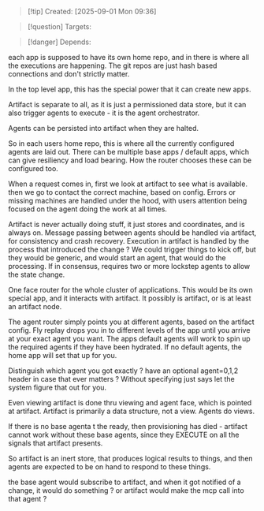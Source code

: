 
>[!tip] Created: [2025-09-01 Mon 09:36]

>[!question] Targets: 

>[!danger] Depends: 

each app is supposed to have its own home repo, and in there is where all the executions are happening.  The git repos are just hash based connections and don't strictly matter.

In the top level app, this has the special power that it can create new apps.

Artifact is separate to all, as it is just a permissioned data store, but it can also trigger agents to execute - it is the agent orchestrator.

Agents can be persisted into artifact when they are halted.

So in each users home repo, this is where all the currently configured agents are laid out.
There can be multiple base apps / default apps, which can give resiliency and load bearing.
How the router chooses these can be configured too.

When a request comes in, first we look at artifact to see what is available.  then we go to contact the correct machine, based on config.
Errors or missing machines are handled under the hood, with users attention being focused on the agent doing the work at all times.

Artifact is never actually doing stuff, it just stores and coordinates, and is always on.
Message passing between agents should be handled via artifact, for consistency and crash recovery.
Execution in artifact is handled by the process that introduced the change ?
We could trigger things to kick off, but they would be generic, and would start an agent, that would do the processing.
If in consensus, requires two or more lockstep agents to allow the state change. 

One face router for the whole cluster of applications.
This would be its own special app, and it interacts with artifact.
It possibly is artifact, or is at least an artifact node.

The agent router simply points you at different agents, based on the artifact config.
Fly replay drops you in to different levels of the app until you arrive at your exact agent you want.
The apps default agents will work to spin up  the required agents if they have been hydrated.
If no default agents, the home app will set that up for you.

Distinguish which agent you got exactly ? 
have an optional agent=0,1,2 header in case that ever matters ?
Without specifying just says let the system figure that out for you.

Even viewing artifact is done thru viewing and agent face, which is pointed at artifact.
Artifact is primarily a data structure, not a view.  Agents do views.

If there is no base agenta t the ready, then provisioning has died - artifact cannot work without these base agents, since they EXECUTE on all the signals that artifact presents.

So artifact is an inert store, that produces logical results to things, and then agents are expected to be on hand to respond to these things.

the base agent would subscribe to artifact, and when it got notified of a change, it would do something ?  or artifact would make the mcp call into that agent ?


